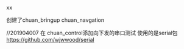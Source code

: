 xx

创建了chuan_bringup    chuan_navgation

//201904007
在 chuan_control添加向下发的串口测试
使用的是serial包
https://github.com/wjwwood/serial

